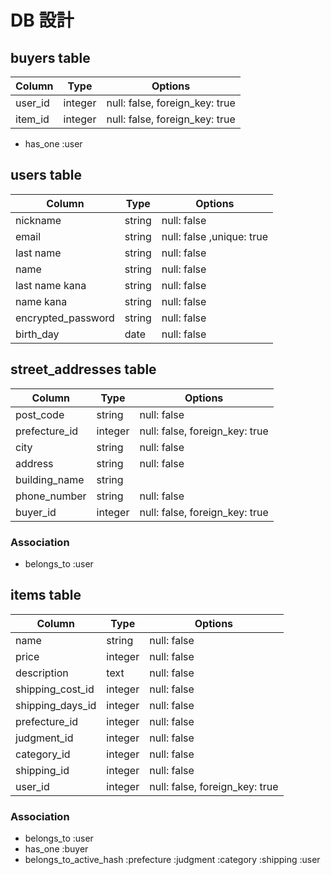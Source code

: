 # DB 設計
## buyers table
| Column                  | Type                | Options                 |
|-------------------------|---------------------|-------------------------|
| user_id                 | integer             | null: false, foreign_key: true      |
| item_id                 | integer             | null: false, foreign_key: true      |

* has_one :user

## users table
| Column                  | Type                | Options                 |
|-------------------------|---------------------|-------------------------|
| nickname                | string              | null: false              |
| email                   | string              | null: false ,unique: true|
| last name               | string              | null: false              |
| name                    | string              | null: false              |
| last name kana          | string              | null: false              |
| name kana               | string              | null: false              |
| encrypted_password      | string              | null: false              |
| birth_day               | date                | null: false              |

## street_addresses table

| Column                         | Type       | Options           |
|--------------------------------|------------|-------------------|
| post_code        | string      | null: false                         |
| prefecture_id    | integer     | null: false, foreign_key: true      |
| city             | string      | null: false                         |
| address          | string      | null: false                         | 
| building_name    | string      |                                     |
| phone_number     | string      | null: false                         |
| buyer_id         | integer     | null: false, foreign_key: true      |

### Association
* belongs_to :user

## items table

| Column                   | Type                | Options                 |
|------------------------  |---------------------|-------------------------|
| name                     | string            | null: false                    |
| price                    | integer           | null: false                    |
| description              | text              | null: false                    |
| shipping_cost_id         | integer           | null: false                    |
| shipping_days_id         | integer           | null: false                    |
| prefecture_id            | integer           | null: false                    |
| judgment_id              | integer           | null: false                    |
| category_id              | integer           |null: false                     |
| shipping_id              | integer           |null: false                     |
| user_id                  | integer           |null: false, foreign_key: true  |

### Association
* belongs_to :user
* has_one :buyer
* belongs_to_active_hash :prefecture :judgment :category :shipping :user